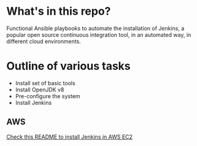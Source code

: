 # What's in this repo?
Functional Ansible playbooks to automate the installation of Jenkins, a popular open source continuous integration tool, in an automated way, in different cloud environments.

# Outline of various tasks
- Install set of basic tools
- Install OpenJDK v8
- Pre-configure the system
- Install Jenkins

## AWS
[Check this README to install Jenkins in AWS EC2](aws_setup/README.md)